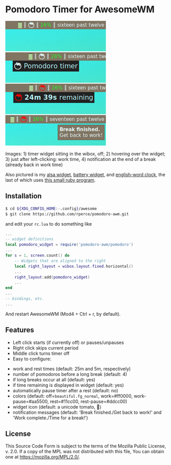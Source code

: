 Pomodoro Timer for AwesomeWM
===

![Plain](docs/plain.png) ![Hover](docs/hover.png)
![Work Hover](docs/work_hover.png) ![Next Work](docs/next_work.png)

Images: 1) timer widget sitting in the wibox, off; 2) hovering over the widget;
3) just after left-clicking: work time, 4) notification at the end of a break
(already back in work time)

Also pictured is my
[alsa widget](https://github.com/rperce/dotfiles/blob/master/awesome/.config/awesome/widgets/alsa.lua),
[battery widget](https://github.com/rperce/dotfiles/blob/master/awesome/.config/awesome/widgets/battery.lua),
and
[english-word clock](https://github.com/rperce/dotfiles/blob/master/awesome/.config/awesome/widgets/clock.lua),
the last of which uses
[this small ruby program](https://github.com/rperce/dotfiles/blob/master/path/path/wordtime).

Installation
---
```bash
$ cd ${XDG_CONFIG_HOME:-.config}/awesome
$ git clone https://github.com/rperce/pomodoro-awm.git
```

and edit your `rc.lua` to do something like
```lua
...
-- widget definitions
local pomodoro_widget = require('pomodoro-awm/pomodoro')
...
for s = 1, screen.count() do
    -- Widgets that are aligned to the right
    local right_layout = wibox.layout.fixed.horizontal()
    ...
    right_layout:add(pomodoro_widget)
    ...
end
...
-- bindings, etc.
...
```

And restart AwesomeWM (Mod4 + Ctrl + r, by default).

Features
---
* Left click starts (if currently off) or pauses/unpauses
* Right click skips current period
* Middle click turns timer off
* Easy to configure:
 - work and rest times (default: 25m and 5m, respectively)
 - number of pomodoros before a long break (default: 4)
 - if long breaks occur at all (default: yes)
 - if time remaining is displayed in widget (default: yes)
 - automatically pause timer after a rest (default: no)
 - colors (default: off=`beautiful.fg_normal`, work=#ff0000, work-pause=#aa5500, rest=#11cc00, rest-pause=#ddcc00)
 - widget icon (default: a unicode tomato, &#x1f345;)
 - notification messages (default: 'Break finished./Get back to work!' and 'Work complete./Time for a break!')

License
---
This Source Code Form is subject to the terms of the Mozilla Public License, v. 2.0. If a copy of the MPL was not distributed with this file, You can obtain one at https://mozilla.org/MPL/2.0/.

